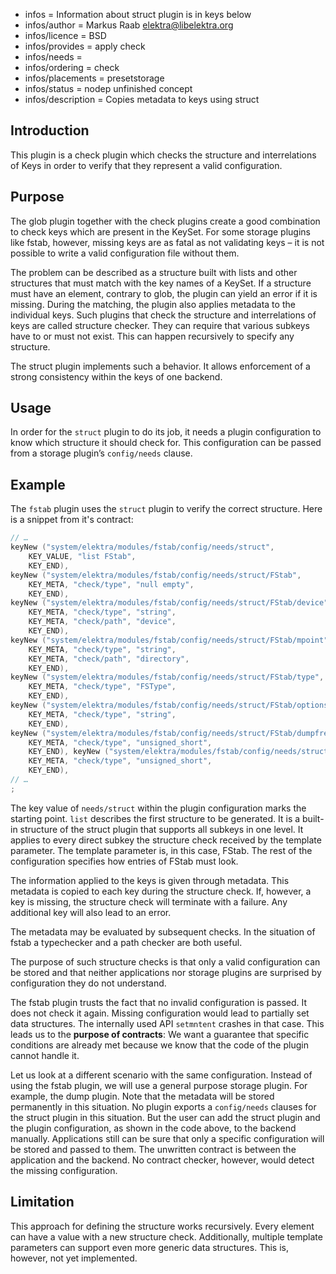 - infos = Information about struct plugin is in keys below
- infos/author = Markus Raab <elektra@libelektra.org>
- infos/licence = BSD
- infos/provides = apply check
- infos/needs =
- infos/ordering = check
- infos/placements = presetstorage
- infos/status = nodep unfinished concept
- infos/description = Copies metadata to keys using struct

## Introduction

This plugin is a check plugin which checks the structure and
interrelations of Keys in order to verify that they represent a valid
configuration.

## Purpose

The glob plugin together with the check plugins create a good combination
to check keys which are present in the KeySet. For some storage plugins
like fstab, however, missing keys are as fatal as not validating keys
– it is not possible to write a valid configuration file without them.

The problem can be described as a structure built with lists and
other structures that must match with the key names of a KeySet. If a
structure must have an element, contrary to glob, the plugin can yield
an error if it is missing. During the matching, the plugin also applies
metadata to the individual keys. Such plugins that check the structure and
interrelations of keys are called structure checker. They can require that
various subkeys have to or must not exist. This can happen recursively
to specify any structure.

The struct plugin implements such a behavior. It allows enforcement of
a strong consistency within the keys of one backend.

## Usage

In order for the `struct` plugin to do its job, it needs a plugin
configuration to know which structure it should check for. This
configuration can be passed from a storage plugin’s `config/needs`
clause.

## Example

The `fstab` plugin uses the `struct` plugin to verify the correct
structure. Here is a snippet from it's contract:

```c
// …
keyNew ("system/elektra/modules/fstab/config/needs/struct",
    KEY_VALUE, "list FStab",
    KEY_END),
keyNew ("system/elektra/modules/fstab/config/needs/struct/FStab",
    KEY_META, "check/type", "null empty",
    KEY_END),
keyNew ("system/elektra/modules/fstab/config/needs/struct/FStab/device",
    KEY_META, "check/type", "string",
    KEY_META, "check/path", "device",
    KEY_END),
keyNew ("system/elektra/modules/fstab/config/needs/struct/FStab/mpoint",
    KEY_META, "check/type", "string",
    KEY_META, "check/path", "directory",
    KEY_END),
keyNew ("system/elektra/modules/fstab/config/needs/struct/FStab/type",
    KEY_META, "check/type", "FSType",
    KEY_END),
keyNew ("system/elektra/modules/fstab/config/needs/struct/FStab/options",
    KEY_META, "check/type", "string",
    KEY_END),
keyNew ("system/elektra/modules/fstab/config/needs/struct/FStab/dumpfreq",
    KEY_META, "check/type", "unsigned_short",
    KEY_END), keyNew ("system/elektra/modules/fstab/config/needs/struct/FStab/passno",
    KEY_META, "check/type", "unsigned_short",
    KEY_END),
// …
;
```

The key value of `needs/struct` within the plugin configuration marks the
starting point. `list` describes the first structure to be generated. It
is a built-in structure of the struct plugin that supports all subkeys
in one level. It applies to every direct subkey the structure check
received by the template parameter. The template parameter is, in this
case, FStab. The rest of the configuration specifies how entries of
FStab must look.

The information applied to the keys is given through metadata. This
metadata is copied to each key during the structure check. If, however, a
key is missing, the structure check will terminate with a failure. Any
additional key will also lead to an error.

The metadata may be evaluated by subsequent checks. In the situation of
fstab a typechecker and a path checker are both useful.

The purpose of such structure checks is that only a valid
configuration can be stored and that neither applications nor storage
plugins are surprised by configuration they do not understand.

The fstab plugin trusts the fact that no invalid configuration is
passed.
It does not check it again.
Missing configuration would lead to partially set data structures.
The internally used API `setmntent` crashes in that case.
This leads us to the **purpose of contracts**:
We want a guarantee that specific conditions are already met
because we know that the code of the plugin cannot handle it.

Let us look at a different scenario with the same configuration.
Instead of using the fstab plugin, we will use a general purpose
storage plugin. For example, the dump plugin.
Note that the metadata will be stored permanently in this situation.
No plugin exports a `config/needs` clauses for the struct plugin
in this situation.
But the user can add the struct plugin and the plugin
configuration, as shown in the code above,
to the backend manually.
Applications still can be sure that only a specific
configuration will be stored and passed to them.
The unwritten contract is between the application and the backend.
No contract checker, however, would detect the missing configuration.

## Limitation

This approach for defining the structure works recursively. Every
element can have a value with a new structure check.
Additionally, multiple template parameters
can support
even more generic data structures.
This is, however, not yet implemented.
